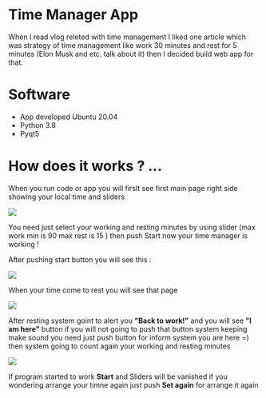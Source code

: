 # Time Manager App

When I read vlog releted with time management I liked one article which was strategy of time management like work 30 minutes and rest for 5 minutes (Elon Musk and etc. talk about it) then I decided build web app for that.

# Software
- App developed Ubuntu 20.04 
- Python 3.8
- Pyqt5

# How does it works ? ...

When you run code or app you will firslt see first main page right side showing your local time and sliders

![](https://github.com/tural327/my_first_desk_app/blob/main/some_others/main.png)

You need just select your working and resting minutes by using slider (max work min is 90 max rest is 15 ) then push Start now your time manager is working !

After pushing start button you will see this :

![](https://github.com/tural327/my_first_desk_app/blob/main/some_others/second.png)

When your time come to rest you will see that page 

![](https://github.com/tural327/my_first_desk_app/blob/main/some_others/rest.png)

After resting system goint to alert you **"Back to work!"** and you will see **"I am here"** button if you will not going to push that button system keeping make sound you need just push button for inform system you are here =) then system going to count again your working and resting minutes

![](https://github.com/tural327/my_first_desk_app/blob/main/some_others/stop.png)

If program started to work **Start** and Sliders will be vanished if you wondering arrange your timne again just push **Set again** for arrange it again
































